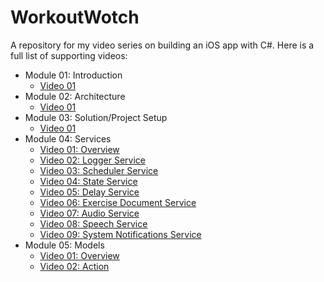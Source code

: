 WorkoutWotch
============

A repository for my video series on building an iOS app with C#. Here is a full list of supporting videos:

* Module 01: Introduction
  * [Video 01](https://www.youtube.com/watch?v=rpiVOiKdqog)
* Module 02: Architecture
  * [Video 01](https://www.youtube.com/watch?v=kSADWnL1HxU)
* Module 03: Solution/Project Setup
  * [Video 01](https://www.youtube.com/watch?v=GQT6L2WpfEc)
* Module 04: Services
  * [Video 01: Overview](https://www.youtube.com/watch?v=OvbpqFHJRXc)
  * [Video 02: Logger Service](https://www.youtube.com/watch?v=0Kgp4GigOPE)
  * [Video 03: Scheduler Service](https://www.youtube.com/watch?v=5l5xXzYWsSI)
  * [Video 04: State Service](https://www.youtube.com/watch?v=6bEvIoE_rm8)
  * [Video 05: Delay Service](https://www.youtube.com/watch?v=Ex7ouQIgDWM)
  * [Video 06: Exercise Document Service](https://www.youtube.com/watch?v=AZ8uzF6at74)
  * [Video 07: Audio Service](https://www.youtube.com/watch?v=wT06GvzoGFs)
  * [Video 08: Speech Service](https://www.youtube.com/watch?v=WvW6ZbjWuOk)
  * [Video 09: System Notifications Service](https://www.youtube.com/watch?v=bvhujyDH0VE)
* Module 05: Models
  * [Video 01: Overview](https://www.youtube.com/watch?v=gGPHYl1bFBY)
  * [Video 02: Action](https://www.youtube.com/watch?v=kypi98ur3ZE)